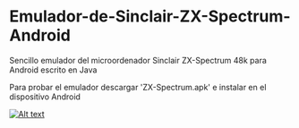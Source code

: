 # Emulador-de-Sinclair-ZX-Spectrum-Android
Sencillo emulador del microordenador  Sinclair ZX-Spectrum 48k para Android escrito en Java

Para probar el emulador descargar 'ZX-Spectrum.apk' e instalar en el dispositivo Android

[![Alt text](https://img.youtube.com/vi/5m0UYnAE_o0/0.jpg)](https://www.youtube.com/watch?v=5m0UYnAE_o0)
